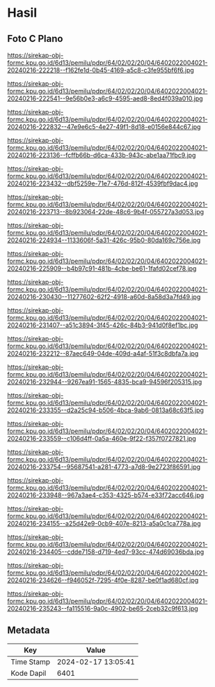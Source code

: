 # Hasil

## Foto C Plano

https://sirekap-obj-formc.kpu.go.id/6d13/pemilu/pdpr/64/02/02/20/04/6402022004021-20240216-222218--f162fe1d-0b45-4169-a5c8-c3fe955bf6f6.jpg

https://sirekap-obj-formc.kpu.go.id/6d13/pemilu/pdpr/64/02/02/20/04/6402022004021-20240216-222541--9e56b0e3-a6c9-4595-aed8-8ed4f039a010.jpg

https://sirekap-obj-formc.kpu.go.id/6d13/pemilu/pdpr/64/02/02/20/04/6402022004021-20240216-222832--47e9e6c5-4e27-49f1-8d18-e0156e844c67.jpg

https://sirekap-obj-formc.kpu.go.id/6d13/pemilu/pdpr/64/02/02/20/04/6402022004021-20240216-223136--fcffb66b-d6ca-433b-943c-abe1aa71fbc9.jpg

https://sirekap-obj-formc.kpu.go.id/6d13/pemilu/pdpr/64/02/02/20/04/6402022004021-20240216-223432--dbf5259e-71e7-476d-812f-4539fbf9dac4.jpg

https://sirekap-obj-formc.kpu.go.id/6d13/pemilu/pdpr/64/02/02/20/04/6402022004021-20240216-223713--8b923064-22de-48c6-9b4f-055727a3d053.jpg

https://sirekap-obj-formc.kpu.go.id/6d13/pemilu/pdpr/64/02/02/20/04/6402022004021-20240216-224934--1133606f-5a31-426c-95b0-80da169c756e.jpg

https://sirekap-obj-formc.kpu.go.id/6d13/pemilu/pdpr/64/02/02/20/04/6402022004021-20240216-225909--b4b97c91-481b-4cbe-be61-1fafd02cef78.jpg

https://sirekap-obj-formc.kpu.go.id/6d13/pemilu/pdpr/64/02/02/20/04/6402022004021-20240216-230430--11277602-62f2-4918-a60d-8a58d3a7fd49.jpg

https://sirekap-obj-formc.kpu.go.id/6d13/pemilu/pdpr/64/02/02/20/04/6402022004021-20240216-231407--a51c3894-3f45-426c-84b3-941d0f8ef1bc.jpg

https://sirekap-obj-formc.kpu.go.id/6d13/pemilu/pdpr/64/02/02/20/04/6402022004021-20240216-232212--87aec649-04de-409d-a4af-51f3c8dbfa7a.jpg

https://sirekap-obj-formc.kpu.go.id/6d13/pemilu/pdpr/64/02/02/20/04/6402022004021-20240216-232944--9267ea91-1565-4835-bca9-94596f205315.jpg

https://sirekap-obj-formc.kpu.go.id/6d13/pemilu/pdpr/64/02/02/20/04/6402022004021-20240216-233355--d2a25c94-b506-4bca-9ab6-0813a68c63f5.jpg

https://sirekap-obj-formc.kpu.go.id/6d13/pemilu/pdpr/64/02/02/20/04/6402022004021-20240216-233559--c106d4ff-0a5a-460e-9f22-f357f0727821.jpg

https://sirekap-obj-formc.kpu.go.id/6d13/pemilu/pdpr/64/02/02/20/04/6402022004021-20240216-233754--95687541-a281-4773-a7d8-9e2723f86591.jpg

https://sirekap-obj-formc.kpu.go.id/6d13/pemilu/pdpr/64/02/02/20/04/6402022004021-20240216-233948--967a3ae4-c353-4325-b574-e33f72acc646.jpg

https://sirekap-obj-formc.kpu.go.id/6d13/pemilu/pdpr/64/02/02/20/04/6402022004021-20240216-234155--a25d42e9-0cb9-407e-8213-a5a0c1ca778a.jpg

https://sirekap-obj-formc.kpu.go.id/6d13/pemilu/pdpr/64/02/02/20/04/6402022004021-20240216-234405--cdde7158-d719-4ed7-93cc-474d69036bda.jpg

https://sirekap-obj-formc.kpu.go.id/6d13/pemilu/pdpr/64/02/02/20/04/6402022004021-20240216-234626--f946052f-7295-4f0e-8287-be0f1ad680cf.jpg

https://sirekap-obj-formc.kpu.go.id/6d13/pemilu/pdpr/64/02/02/20/04/6402022004021-20240216-235243--fa115516-9a0c-4902-be65-2ceb32c9f613.jpg


## Metadata

| Key        | Value               |
| ---------- | ------------------- |
| Time Stamp | 2024-02-17 13:05:41 |
| Kode Dapil | 6401                |



